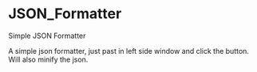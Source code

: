 # JSON_Formatter
Simple JSON Formatter

A simple json formatter, just past in left side window and click the button. Will also minify the json.
